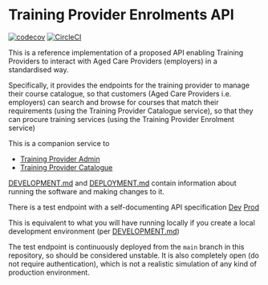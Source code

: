 # Training Provider Enrolments API
[![codecov](https://codecov.io/gh/ACWIC/training-provider-enrolment/branch/master/graph/badge.svg?token=I2PY1FM841)](undefined)
[![CircleCI](https://circleci.com/gh/ACWIC/training-provider-enrolment.svg?style=svg&circle-token=64b831fa7529e245f0695eca10be3e4af69b7b03		)](https://circleci.com/gh/circleci/circleci-docs)

This is a reference implementation of a proposed API
enabling Training Providers to interact with Aged Care Providers
(employers) in a standardised way.

Specifically, it provides the endpoints for the training provider to manage
their course catalogue, so that customers (Aged Care Providers i.e. employers)
can search and browse for courses that match their requirements 
(using the Training Provider Catalogue service), so that they can
procure training services (using the Training Provider Enrolment service)

This is a companion service to 
- [Training Provider Admin](https://github.com/ACWIC/training-provider-admin)
- [Training Provider Catalogue](https://github.com/ACWIC/training-provider-catalogue)

[DEVELOPMENT.md](DEVELOPMENT.md) and [DEPLOYMENT.md](DEPLOYMENT.md)
contain information about running
the software and making changes to it.

There is a test endpoint with a self-documenting API specification 
[Dev](https://wpz8gp45w1.execute-api.us-east-1.amazonaws.com/dev/enrolment/docs)
[Prod](https://6l2n6aweqg.execute-api.us-east-1.amazonaws.com/prod/enrolment/docs)

This is equivalent to what you will have running locally
if you create a local development environment
(per [DEVELOPMENT.md](DEVELOPMENT.md))

The test endpoint is continuously deployed
from the `main` branch in this repository, so should be considered unstable.
It is also completely open (do not require authentication),
which is not a realistic simulation of any kind of production environment.
